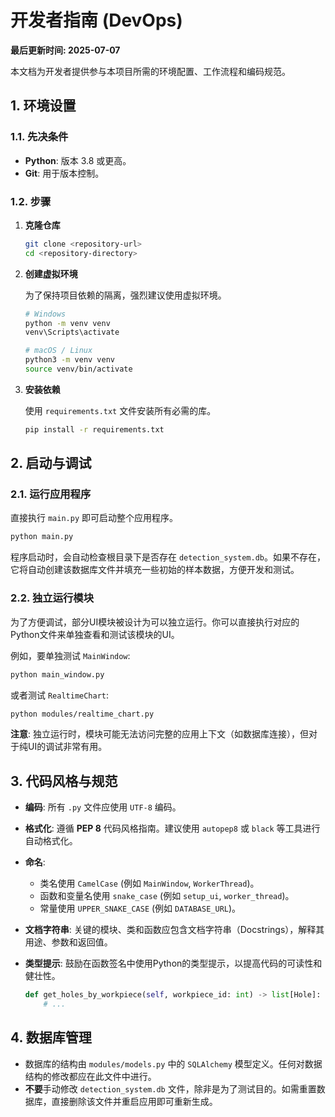 # 开发者指南 (DevOps)

**最后更新时间: 2025-07-07**

本文档为开发者提供参与本项目所需的环境配置、工作流程和编码规范。

## 1. 环境设置

### 1.1. 先决条件

*   **Python**: 版本 3.8 或更高。
*   **Git**: 用于版本控制。

### 1.2. 步骤

1.  **克隆仓库**

    ```bash
    git clone <repository-url>
    cd <repository-directory>
    ```

2.  **创建虚拟环境**

    为了保持项目依赖的隔离，强烈建议使用虚拟环境。

    ```bash
    # Windows
    python -m venv venv
    venv\Scripts\activate

    # macOS / Linux
    python3 -m venv venv
    source venv/bin/activate
    ```

3.  **安装依赖**

    使用 `requirements.txt` 文件安装所有必需的库。

    ```bash
    pip install -r requirements.txt
    ```

## 2. 启动与调试

### 2.1. 运行应用程序

直接执行 `main.py` 即可启动整个应用程序。

```bash
python main.py
```

程序启动时，会自动检查根目录下是否存在 `detection_system.db`。如果不存在，它将自动创建该数据库文件并填充一些初始的样本数据，方便开发和测试。

### 2.2. 独立运行模块

为了方便调试，部分UI模块被设计为可以独立运行。你可以直接执行对应的Python文件来单独查看和测试该模块的UI。

例如，要单独测试 `MainWindow`:

```bash
python main_window.py
```

或者测试 `RealtimeChart`:

```bash
python modules/realtime_chart.py
```

**注意**: 独立运行时，模块可能无法访问完整的应用上下文（如数据库连接），但对于纯UI的调试非常有用。

## 3. 代码风格与规范

*   **编码**: 所有 `.py` 文件应使用 `UTF-8` 编码。
*   **格式化**: 遵循 **PEP 8** 代码风格指南。建议使用 `autopep8` 或 `black` 等工具进行自动格式化。
*   **命名**: 
    *   类名使用 `CamelCase` (例如 `MainWindow`, `WorkerThread`)。
    *   函数和变量名使用 `snake_case` (例如 `setup_ui`, `worker_thread`)。
    *   常量使用 `UPPER_SNAKE_CASE` (例如 `DATABASE_URL`)。
*   **文档字符串**: 关键的模块、类和函数应包含文档字符串（Docstrings），解释其用途、参数和返回值。
*   **类型提示**: 鼓励在函数签名中使用Python的类型提示，以提高代码的可读性和健壮性。

    ```python
    def get_holes_by_workpiece(self, workpiece_id: int) -> list[Hole]:
        # ...
    ```

## 4. 数据库管理

*   数据库的结构由 `modules/models.py` 中的 `SQLAlchemy` 模型定义。任何对数据结构的修改都应在此文件中进行。
*   **不要**手动修改 `detection_system.db` 文件，除非是为了测试目的。如需重置数据库，直接删除该文件并重启应用即可重新生成。
